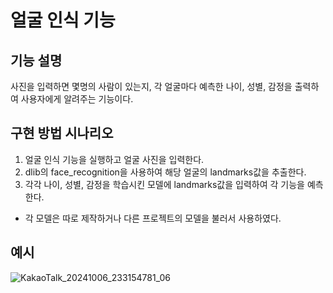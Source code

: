 # 얼굴 인식 기능

## 기능 설명

사진을 입력하면 몇명의 사람이 있는지, 각 얼굴마다 예측한 나이, 성별, 감정을 출력하여 사용자에게 알려주는 기능이다.

## 구현 방법 시나리오

1. 얼굴 인식 기능을 실행하고 얼굴 사진을 입력한다.
2. dlib의 face_recognition을 사용하여 해당 얼굴의 landmarks값을 추출한다.
3. 각각 나이, 성별, 감정을 학습시킨 모델에 landmarks값을 입력하여 각 기능을 예측한다.

- 각 모델은 따로 제작하거나 다른 프로젝트의 모델을 불러서 사용하였다.

## 예시
![KakaoTalk_20241006_233154781_06](https://github.com/user-attachments/assets/0d540f0a-f7a0-45cb-894e-7851ab862a25)

